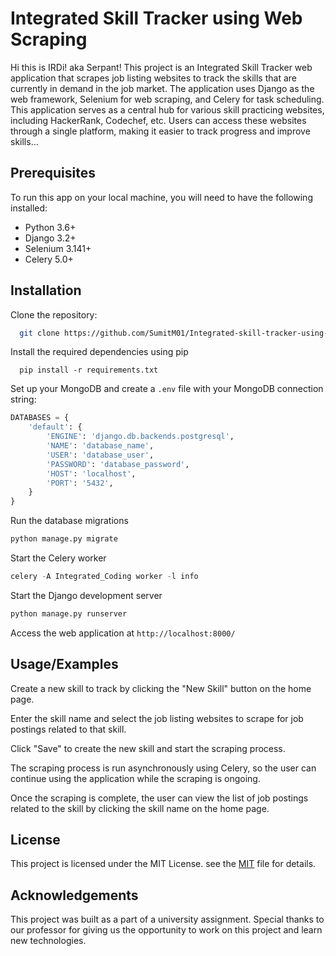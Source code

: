 # Integrated Skill Tracker using Web Scraping
Hi this is IRDi! aka Serpant!
This project is an Integrated Skill Tracker web application that scrapes job listing websites to track the skills that are currently in demand in the job market. The application uses Django as the web framework, Selenium for web scraping, and Celery for task scheduling. This application serves as a central hub for various skill practicing websites, including HackerRank, Codechef, etc. Users can access these websites through a single platform, making it easier to track progress and improve skills...

## Prerequisites

To run this app on your local machine, you will need to have the following installed:

- Python 3.6+
- Django 3.2+
- Selenium 3.141+
- Celery 5.0+

## Installation

Clone the repository:

```bash
  git clone https://github.com/SumitM01/Integrated-skill-tracker-using-webscraping.git
```

Install the required dependencies using pip

```pip
  pip install -r requirements.txt
```
Set up your MongoDB and create a `.env` file with your MongoDB connection string:

```Python
DATABASES = {
    'default': {
        'ENGINE': 'django.db.backends.postgresql',
        'NAME': 'database_name',
        'USER': 'database_user',
        'PASSWORD': 'database_password',
        'HOST': 'localhost',
        'PORT': '5432',
    }
}
```
Run the database migrations
```Python
python manage.py migrate

```
Start the Celery worker
```Python
celery -A Integrated_Coding worker -l info

```
Start the Django development server
```Python
python manage.py runserver

```
Access the web application at `http://localhost:8000/`

## Usage/Examples

Create a new skill to track by clicking the "New Skill" button on the home page.

Enter the skill name and select the job listing websites to scrape for job postings related to that skill.

Click "Save" to create the new skill and start the scraping process.

The scraping process is run asynchronously using Celery, so the user can continue using the application while the scraping is ongoing.

Once the scraping is complete, the user can view the list of job postings related to the skill by clicking the skill name on the home page.

## License

This project is licensed under the MIT License. see the
[MIT](https://choosealicense.com/licenses/mit/) file for details.

## Acknowledgements

This project was built as a part of a university assignment. Special thanks to our professor for giving us the opportunity to work on this project and learn new technologies.

